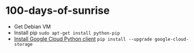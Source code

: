 # 100-days-of-sunrise

* Get Debian VM
* Install pip
`sudo apt-get install python-pip`
* [Install Google Cloud Python client](https://cloud.google.com/storage/docs/reference/libraries#client-libraries-install-python)
`pip install --upgrade google-cloud-storage`
